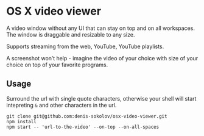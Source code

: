 # OS X video viewer

A video window without any UI that can stay on top and on all workspaces. The window is draggable and resizable to any size.

Supports streaming from the web, YouTube, YouTube playlists.

A screenshot won’t help - imagine the video of your choice with size of your choice on top of your favorite programs.

## Usage

Surround the url with single quote characters, otherwise your shell will start intepreting `&` and other characters in the url.

```
git clone git@github.com:denis-sokolov/osx-video-viewer.git
npm install
npm start -- 'url-to-the-video' --on-top --on-all-spaces
```
